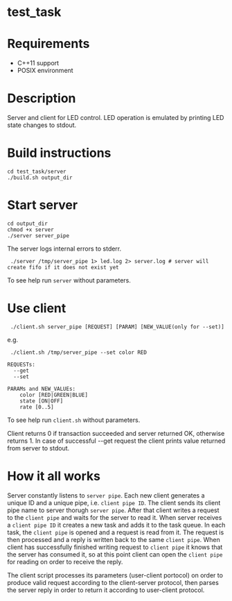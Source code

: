 # test_task

# Requirements
- C++11 support
- POSIX environment

# Description
Server and client for LED control.
LED operation is emulated by printing LED state changes to stdout.

# Build instructions

    cd test_task/server
    ./build.sh output_dir

# Start server
    cd output_dir
    chmod +x server
    ./server server_pipe
    
The server logs internal errors to stderr.

     ./server /tmp/server_pipe 1> led.log 2> server.log # server will create fifo if it does not exist yet

To see help run `server` without parameters.


# Use client
     ./client.sh server_pipe [REQUEST] [PARAM] [NEW_VALUE(only for --set)]
    
e.g. 

     ./client.sh /tmp/server_pipe --set color RED

    REQUESTs:
      --get
      --set
  
    PARAMs and NEW_VALUEs:
        color [RED|GREEN|BLUE]
        state [ON|OFF]
        rate [0..5]

To see help run `client.sh` without parameters.

Client returns 0 if transaction succeeded and server returned OK, otherwise returns 1.
In case of successful --get request the client prints value returned from server to stdout.

# How it all works

Server constantly listens to `server pipe`.
Each new client generates a unique ID and a unique pipe, i.e. `client pipe ID`.
The client sends its client pipe name to server thorugh `server pipe`.
After that client writes a request to the `client pipe` and waits for the server to read it.
When server receives a `client pipe ID` it creates a new task and adds it to the task queue.
In each task, the `client pipe` is opened and a request is read from it. The request is then processed and a reply is written
back to the same `client pipe`.
When client has successfully finished writing request to `client pipe` it knows that the server has consumed it, so 
at this point client can open the `client pipe` for reading on order to receive the reply.

The client script processes its parameters (user-client portocol) on order to produce valid request according to the client-server protocol,
then parses the server reply in order to return it according to user-client protocol.
